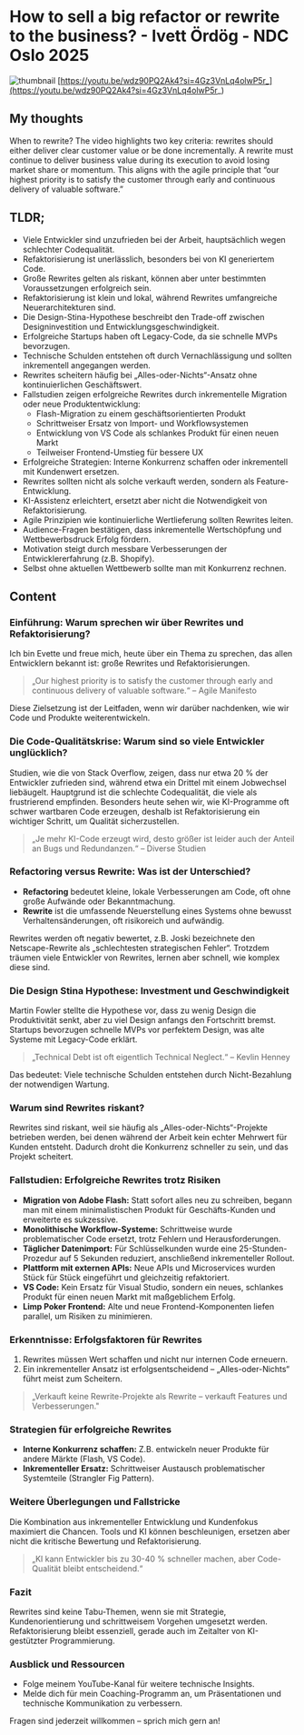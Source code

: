 # How to sell a big refactor or rewrite to the business? - Ivett Ördög - NDC Oslo 2025
![thumbnail](https://i.ytimg.com/vi/wdz90PQ2Ak4/maxresdefault.jpg)
[https://youtu.be/wdz90PQ2Ak4?si=4Gz3VnLq4olwP5r_](https://youtu.be/wdz90PQ2Ak4?si=4Gz3VnLq4olwP5r_)

## My thoughts

When to rewrite? The video highlights two key criteria: rewrites should either deliver clear customer value or be done incrementally. A rewrite must continue to deliver business value during its execution to avoid losing market share or momentum. This aligns with the agile principle that “our highest priority is to satisfy the customer through early and continuous delivery of valuable software.”

## TLDR;
- Viele Entwickler sind unzufrieden bei der Arbeit, hauptsächlich wegen schlechter Codequalität.
- Refaktorisierung ist unerlässlich, besonders bei von KI generiertem Code.
- Große Rewrites gelten als riskant, können aber unter bestimmten Voraussetzungen erfolgreich sein.
- Refaktorisierung ist klein und lokal, während Rewrites umfangreiche Neuerarchitekturen sind.
- Die Design-Stina-Hypothese beschreibt den Trade-off zwischen Designinvestition und Entwicklungsgeschwindigkeit.
- Erfolgreiche Startups haben oft Legacy-Code, da sie schnelle MVPs bevorzugen.
- Technische Schulden entstehen oft durch Vernachlässigung und sollten inkrementell angegangen werden.
- Rewrites scheitern häufig bei „Alles-oder-Nichts“-Ansatz ohne kontinuierlichen Geschäftswert.
- Fallstudien zeigen erfolgreiche Rewrites durch inkrementelle Migration oder neue Produktentwicklung:
  - Flash-Migration zu einem geschäftsorientierten Produkt
  - Schrittweiser Ersatz von Import- und Workflowsystemen
  - Entwicklung von VS Code als schlankes Produkt für einen neuen Markt
  - Teilweiser Frontend-Umstieg für bessere UX
- Erfolgreiche Strategien: Interne Konkurrenz schaffen oder inkrementell mit Kundenwert ersetzen.
- Rewrites sollten nicht als solche verkauft werden, sondern als Feature-Entwicklung.
- KI-Assistenz erleichtert, ersetzt aber nicht die Notwendigkeit von Refaktorisierung.
- Agile Prinzipien wie kontinuierliche Wertlieferung sollten Rewrites leiten.
- Audience-Fragen bestätigen, dass inkrementelle Wertschöpfung und Wettbewerbsdruck Erfolg fördern.
- Motivation steigt durch messbare Verbesserungen der Entwicklererfahrung (z.B. Shopify).
- Selbst ohne aktuellen Wettbewerb sollte man mit Konkurrenz rechnen.




## Content

### Einführung: Warum sprechen wir über Rewrites und Refaktorisierung?
Ich bin Evette und freue mich, heute über ein Thema zu sprechen, das allen Entwicklern bekannt ist: große Rewrites und Refaktorisierungen.

> „Our highest priority is to satisfy the customer through early and continuous delivery of valuable software.“ – Agile Manifesto

Diese Zielsetzung ist der Leitfaden, wenn wir darüber nachdenken, wie wir Code und Produkte weiterentwickeln.

### Die Code-Qualitätskrise: Warum sind so viele Entwickler unglücklich?
Studien, wie die von Stack Overflow, zeigen, dass nur etwa 20 % der Entwickler zufrieden sind, während etwa ein Drittel mit einem Jobwechsel liebäugelt. Hauptgrund ist die schlechte Codequalität, die viele als frustrierend empfinden. Besonders heute sehen wir, wie KI-Programme oft schwer wartbaren Code erzeugen, deshalb ist Refaktorisierung ein wichtiger Schritt, um Qualität sicherzustellen.

> „Je mehr KI-Code erzeugt wird, desto größer ist leider auch der Anteil an Bugs und Redundanzen.“ – Diverse Studien

### Refactoring versus Rewrite: Was ist der Unterschied?
- **Refactoring** bedeutet kleine, lokale Verbesserungen am Code, oft ohne große Aufwände oder Bekanntmachung.
- **Rewrite** ist die umfassende Neuerstellung eines Systems ohne bewusst Verhaltensänderungen, oft risikoreich und aufwändig.

Rewrites werden oft negativ bewertet, z.B. Joski bezeichnete den Netscape-Rewrite als „schlechtesten strategischen Fehler“. Trotzdem träumen viele Entwickler von Rewrites, lernen aber schnell, wie komplex diese sind.

### Die Design Stina Hypothese: Investment und Geschwindigkeit
Martin Fowler stellte die Hypothese vor, dass zu wenig Design die Produktivität senkt, aber zu viel Design anfangs den Fortschritt bremst. Startups bevorzugen schnelle MVPs vor perfektem Design, was alte Systeme mit Legacy-Code erklärt.

> „Technical Debt ist oft eigentlich Technical Neglect.“ – Kevlin Henney

Das bedeutet: Viele technische Schulden entstehen durch Nicht-Bezahlung der notwendigen Wartung.

### Warum sind Rewrites riskant?
Rewrites sind riskant, weil sie häufig als „Alles-oder-Nichts“-Projekte betrieben werden, bei denen während der Arbeit kein echter Mehrwert für Kunden entsteht. Dadurch droht die Konkurrenz schneller zu sein, und das Projekt scheitert.

### Fallstudien: Erfolgreiche Rewrites trotz Risiken
- **Migration von Adobe Flash:** Statt sofort alles neu zu schreiben, begann man mit einem minimalistischen Produkt für Geschäfts-Kunden und erweiterte es sukzessive.
- **Monolithische Workflow-Systeme:** Schrittweise wurde problematischer Code ersetzt, trotz Fehlern und Herausforderungen.
- **Täglicher Datenimport:** Für Schlüsselkunden wurde eine 25-Stunden-Prozedur auf 5 Sekunden reduziert, anschließend inkrementeller Rollout.
- **Plattform mit externen APIs:** Neue APIs und Microservices wurden Stück für Stück eingeführt und gleichzeitig refaktoriert.
- **VS Code:** Kein Ersatz für Visual Studio, sondern ein neues, schlankes Produkt für einen neuen Markt mit maßgeblichem Erfolg.
- **Limp Poker Frontend:** Alte und neue Frontend-Komponenten liefen parallel, um Risiken zu minimieren.

### Erkenntnisse: Erfolgsfaktoren für Rewrites
1. Rewrites müssen Wert schaffen und nicht nur internen Code erneuern.
2. Ein inkrementeller Ansatz ist erfolgsentscheidend – „Alles-oder-Nichts“ führt meist zum Scheitern.

> „Verkauft keine Rewrite-Projekte als Rewrite – verkauft Features und Verbesserungen." 

### Strategien für erfolgreiche Rewrites
- **Interne Konkurrenz schaffen:** Z.B. entwickeln neuer Produkte für andere Märkte (Flash, VS Code).
- **Inkrementeller Ersatz:** Schrittweiser Austausch problematischer Systemteile (Strangler Fig Pattern).

### Weitere Überlegungen und Fallstricke
Die Kombination aus inkrementeller Entwicklung und Kundenfokus maximiert die Chancen. Tools und KI können beschleunigen, ersetzen aber nicht die kritische Bewertung und Refaktorisierung.

> „KI kann Entwickler bis zu 30-40 % schneller machen, aber Code-Qualität bleibt entscheidend.“

### Fazit
Rewrites sind keine Tabu-Themen, wenn sie mit Strategie, Kundenorientierung und schrittweisem Vorgehen umgesetzt werden. Refaktorisierung bleibt essenziell, gerade auch im Zeitalter von KI-gestützter Programmierung.

### Ausblick und Ressourcen
- Folge meinem YouTube-Kanal für weitere technische Insights.
- Melde dich für mein Coaching-Programm an, um Präsentationen und technische Kommunikation zu verbessern.

Fragen sind jederzeit willkommen – sprich mich gern an!
